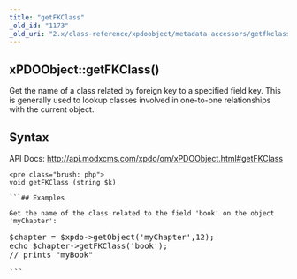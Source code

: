 ```yaml
---
title: "getFKClass"
_old_id: "1173"
_old_uri: "2.x/class-reference/xpdoobject/metadata-accessors/getfkclass"
---
```


## xPDOObject::getFKClass()

Get the name of a class related by foreign key to a specified field key. This is generally used to lookup classes involved in one-to-one relationships with the current object.

## Syntax

API Docs: <http://api.modxcms.com/xpdo/om/xPDOObject.html#getFKClass>

```
<pre class="brush: php">
void getFKClass (string $k)

```## Examples

Get the name of the class related to the field 'book' on the object 'myChapter':

```
<pre class="brush: php">
$chapter = $xpdo->getObject('myChapter',12);
echo $chapter->getFKClass('book');
// prints "myBook"

```